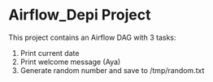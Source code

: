 # Airflow_Depi Project

This project contains an Airflow DAG with 3 tasks:
1. Print current date
2. Print welcome message (Aya)
3. Generate random number and save to /tmp/random.txt
